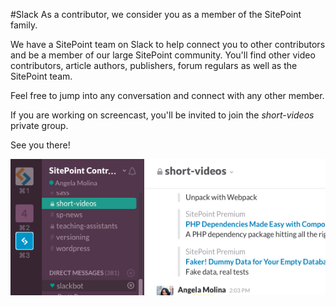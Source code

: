#Slack
As a contributor, we consider you as a member of the SitePoint family. 

We have a SitePoint team on Slack to help connect you to other contributors and be a member of our large SitePoint community. You'll find other video contributors, article authors, publishers, forum regulars as well as the SitePoint team. 

Feel free to jump into any conversation and connect with any other member.

If you are working on screencast, you'll be invited to join the *short-videos* private group.

See you there!

![SitePoint Contributors Slack Team](Images/Slack.png)